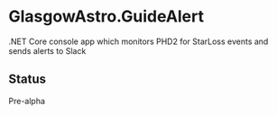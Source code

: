 # GlasgowAstro.GuideAlert
.NET Core console app which monitors PHD2 for StarLoss events and sends alerts to Slack

## Status
Pre-alpha
